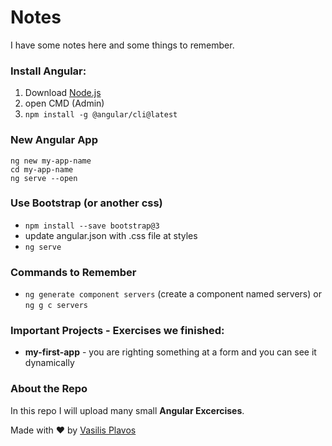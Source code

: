 # Notes
I have some notes here and some things to remember.

### Install Angular:
1. Download [Node.js](https://nodejs.org)
2. open CMD (Admin)
3. ```npm install -g @angular/cli@latest```


### New Angular App
```
ng new my-app-name
cd my-app-name
ng serve --open
```


### Use Bootstrap (or another css)
- ```npm install --save bootstrap@3```
- update angular.json with .css file at styles
- ```ng serve```

### Commands to Remember
- ```ng generate component servers``` (create a component named servers) or ```ng g c servers```


### Important Projects - Exercises we finished:
- **my-first-app** - you are righting something at a form and you can see it dynamically


### About the Repo
In this repo I will upload many small **Angular Excercises**.


Made with ❤️ by [Vasilis Plavos](https://www.linkedin.com/in/vasilisplavos/)
